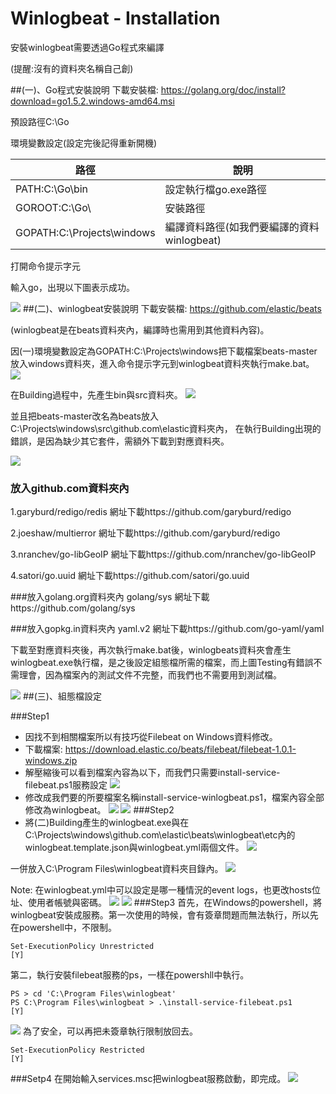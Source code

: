 # Winlogbeat - Installation

安裝winlogbeat需要透過Go程式來編譯

(提醒:沒有的資料夾名稱自己創)

##(一)、Go程式安裝說明
下載安裝檔: https://golang.org/doc/install?download=go1.5.2.windows-amd64.msi

預設路徑C:\Go

環境變數設定(設定完後記得重新開機)

| 路徑| 說明|
| -- | -- |
| PATH:C:\Go\bin | 設定執行檔go.exe路徑|
| GOROOT:C:\Go\ | 安裝路徑 |
| GOPATH:C:\Projects\windows | 編譯資料路徑(如我們要編譯的資料winlogbeat) |
打開命令提示字元

輸入go，出現以下圖表示成功。

![](winlogbeat01.jpg)
##(二)、winlogbeat安裝說明
下載安裝檔: https://github.com/elastic/beats

(winlogbeat是在beats資料夾內，編譯時也需用到其他資料內容)。

因(一)環境變數設定為GOPATH:C:\Projects\windows把下載檔案beats-master放入windows資料夾，進入命令提示字元到winlogbeat資料夾執行make.bat。
![](winlogbeat02.jpg)

在Building過程中，先產生bin與src資料夾。
![](winlogbeat03.jpg)

並且把beats-master改名為beats放入C:\Projects\windows\src\github.com\elastic資料夾內，
在執行Building出現的錯誤，是因為缺少其它套件，需額外下載到對應資料夾。

![](winlogbeat04.jpg)
### 放入github.com資料夾內

1.garyburd/redigo/redis
網址下載https://github.com/garyburd/redigo

2.joeshaw/multierror
網址下載https://github.com/garyburd/redigo

3.nranchev/go-libGeoIP
網址下載https://github.com/nranchev/go-libGeoIP

4.satori/go.uuid
網址下載https://github.com/satori/go.uuid

###放入golang.org資料夾內
golang/sys
網址下載https://github.com/golang/sys

###放入gopkg.in資料夾內
yaml.v2
網址下載https://github.com/go-yaml/yaml

下載至對應資料夾後，再次執行make.bat後，winlogbeats資料夾會產生
winlogbeat.exe執行檔，是之後設定組態檔所需的檔案，而上圖Testing有錯誤不需理會，因為檔案內的測試文件不完整，而我們也不需要用到測試檔。

![](winlogbeat05.jpg)
##(三)、組態檔設定

###Step1
* 因找不到相關檔案所以有技巧從Filebeat on Windows資料修改。
* 下載檔案: https://download.elastic.co/beats/filebeat/filebeat-1.0.1-windows.zip
* 解壓縮後可以看到檔案內容為以下，而我們只需要install-service-filebeat.ps1服務設定
![](winlogbeat06.jpg)
* 修改成我們要的所要檔案名稱install-service-winlogbeat.ps1，檔案內容全部修改為winlogbeat。
![](winlogbeat07.jpg)
![](winlogbeat08.jpg)
###Step2
* 將(二)Building產生的winlogbeat.exe與在C:\Projects\windows\github.com\elastic\beats\winlogbeat\etc內的winlogbeat.template.json與winlogbeat.yml兩個文件。
![](winlogbeat09.jpg)

一併放入C:\Program Files\winlogbeat資料夾目錄內。
![](winlogbeat10.jpg)

Note:
在winlogbeat.yml中可以設定是哪一種情況的event logs，也更改hosts位址、使用者帳號與密碼。
![](winlogbeat14.jpg)
![](winlogbeat11.jpg)
###Step3
首先，在Windows的powershell，將winlogbeat安裝成服務。第一次使用的時候，會有簽章問題而無法執行，所以先在powershell中，不限制。
```
Set-ExecutionPolicy Unrestricted
[Y]
```
第二，執行安裝filebeat服務的ps，一樣在powershll中執行。
```
PS > cd 'C:\Program Files\winlogbeat'
PS C:\Program Files\winlogbeat > .\install-service-filebeat.ps1
[Y]
```
![](winlogbeat12.jpg)
為了安全，可以再把未簽章執行限制放回去。
```
Set-ExecutionPolicy Restricted
[Y]
```
###Setp4
在開始輸入services.msc把winlogbeat服務啟動，即完成。
![](winlogbeat13.jpg)
